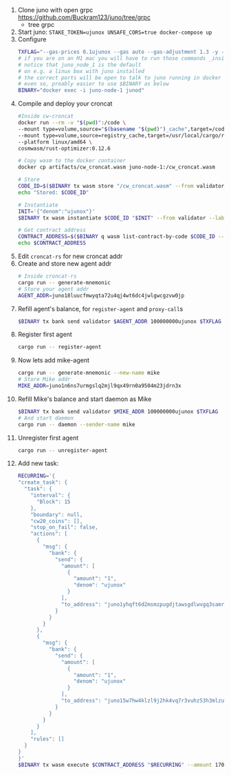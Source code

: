 1. Clone juno with open grpc https://github.com/Buckram123/juno/tree/grpc
   - tree grpc
2. Start juno: `STAKE_TOKEN=ujunox UNSAFE_CORS=true docker-compose up`
3. Configure
    ```bash 
    TXFLAG="--gas-prices 0.1ujunox --gas auto --gas-adjustment 1.3 -y -b block --chain-id testing --node http://localhost:26657/"
    # if you are on an M1 mac you will have to run those commands _inside_ the container
    # notice that juno_node_1 is the default
    # on e.g. a linux box with juno installed
    # the correct ports will be open to talk to juno running in docker
    # even so, proably easier to use $BINARY as below
    BINARY="docker exec -i juno-node-1 junod"
    ```
4. Compile and deploy your croncat
    ```bash
    #Inside cw-croncat
    docker run --rm -v "$(pwd)":/code \
    --mount type=volume,source="$(basename "$(pwd)")_cache",target=/code/target \
    --mount type=volume,source=registry_cache,target=/usr/local/cargo/registry \
    --platform linux/amd64 \
    cosmwasm/rust-optimizer:0.12.6

    # Copy wasm to the docker container
    docker cp artifacts/cw_croncat.wasm juno-node-1:/cw_croncat.wasm

    # Store
    CODE_ID=$($BINARY tx wasm store "/cw_croncat.wasm" --from validator $TXFLAG --output json | jq -r '.logs[0].events[-1].attributes[0].value')
    echo "Stored: $CODE_ID"

    # Instantiate
    INIT='{"denom":"ujunox"}'
    $BINARY tx wasm instantiate $CODE_ID "$INIT" --from validator --label "croncat" $TXFLAG -y --no-admin

    # Get contract address
    CONTRACT_ADDRESS=$($BINARY q wasm list-contract-by-code $CODE_ID --output json | jq -r '.contracts[-1]')
    echo $CONTRACT_ADDRESS
    ```
5. Edit `croncat-rs` for new croncat addr
6. Create and store new agent addr
   ```bash
   # Inside croncat-rs
   cargo run -- generate-mnemonic
   # Store your agent addr
   AGENT_ADDR=juno18luucfmwyqta72u4qj4wt6dc4jwlgwcgzvw0jp
   ```
7. Refill agent's balance, for `register-agent` and `proxy-call`s
   ```bash
   $BINARY tx bank send validator $AGENT_ADDR 100000000ujunox $TXFLAG
   ```
8. Register first agent
   ```bash
   cargo run -- register-agent
   ```
9. Now lets add mike-agent
    ```bash
    cargo run -- generate-mnemonic --new-name mike
    # Store Mike addr
    MIKE_ADDR=juno1n6ns7urmgslq2mjl9qx49rn0a9504m23jdrn3x
    ```
10. Refill Mike's balance and start daemon as Mike 
    ```bash
    $BINARY tx bank send validator $MIKE_ADDR 100000000ujunox $TXFLAG
    # And start daemon
    cargo run -- daemon --sender-name mike
    ```
11. Unregister first agent
    ```bash
    cargo run -- unregister-agent
    ```
12. Add new task:
    ```bash
    RECURRING='{
    "create_task": {
      "task": {
        "interval": {
          "Block": 15
        },
        "boundary": null,
        "cw20_coins": [],
        "stop_on_fail": false,
        "actions": [
          {
            "msg": {
              "bank": {
                "send": {
                  "amount": [
                    {
                      "amount": "1",
                      "denom": "ujunox"
                    }
                  ],
                  "to_address": "juno1yhqft6d2msmzpugdjtawsgdlwvgq3samrm5wrw"
                }
              }
            }
          },
          {
            "msg": {
              "bank": {
                "send": {
                  "amount": [
                    {
                      "amount": "1",
                      "denom": "ujunox"
                    }
                  ],
                  "to_address": "juno15w7hw4klzl9j2hk4vq7r3vuhz53h3mlzug9q6s"
                }
              }
            }
          }
        ],
        "rules": []
      }
    }
    }'
    $BINARY tx wasm execute $CONTRACT_ADDRESS "$RECURRING" --amount 1700004ujunox --from validator $TXFLAG -y
    ```